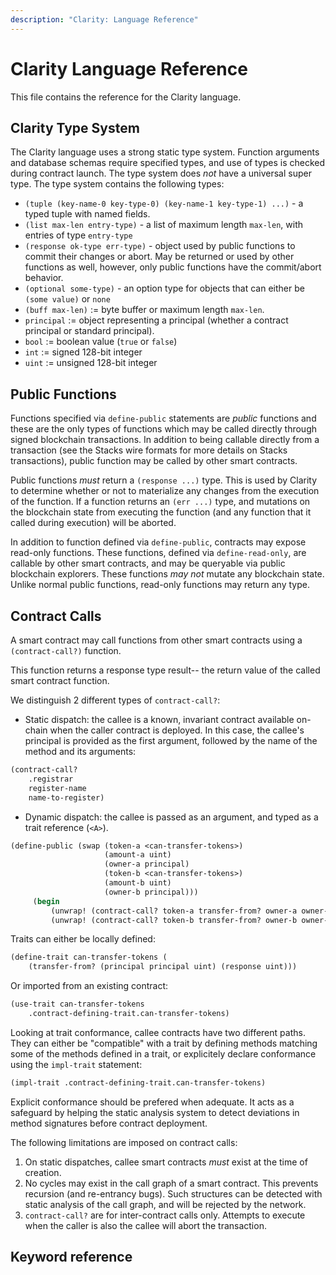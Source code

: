 ```yaml
---
description: "Clarity: Language Reference"
---
```


# Clarity Language Reference

This file contains the reference for the Clarity language.

## Clarity Type System

The Clarity language uses a strong static type system. Function arguments
and database schemas require specified types, and use of types is checked
during contract launch. The type system does _not_ have a universal
super type. The type system contains the following types:

* `(tuple (key-name-0 key-type-0) (key-name-1 key-type-1) ...)` -
  a typed tuple with named fields.
* `(list max-len entry-type)` - a list of maximum length `max-len`, with
  entries of type `entry-type`
* `(response ok-type err-type)` - object used by public functions to commit
  their changes or abort. May be returned or used by other functions as
  well, however, only public functions have the commit/abort behavior.
* `(optional some-type)` - an option type for objects that can either be
  `(some value)` or `none`
* `(buff max-len)` := byte buffer or maximum length `max-len`.
* `principal` := object representing a principal (whether a contract principal
  or standard principal).
* `bool` := boolean value (`true` or `false`)
* `int`  := signed 128-bit integer
* `uint` := unsigned 128-bit integer

## Public Functions

Functions specified via `define-public` statements are _public_
functions and these are the only types of functions which may
be called directly through signed blockchain transactions. In addition
to being callable directly from a transaction (see the Stacks wire formats
for more details on Stacks transactions), public function may be called
by other smart contracts.

Public functions _must_ return a `(response ...)` type. This is used
by Clarity to determine whether or not to materialize any changes from
the execution of the function. If a function returns an `(err ...)`
type, and mutations on the blockchain state from executing the
function (and any function that it called during execution) will be
aborted.

In addition to function defined via `define-public`, contracts may expose
read-only functions. These functions, defined via `define-read-only`, are
callable by other smart contracts, and may be queryable via public blockchain
explorers. These functions _may not_ mutate any blockchain state. Unlike normal
public functions, read-only functions may return any type.

## Contract Calls

A smart contract may call functions from other smart contracts using a
`(contract-call?)` function.

This function returns a response type result-- the return value of the
called smart contract function.

We distinguish 2 different types of `contract-call?`:

* Static dispatch: the callee is a known, invariant contract available
on-chain when the caller contract is deployed. In this case, the
callee's principal is provided as the first argument, followed by the
name of the method and its arguments:

```scheme
(contract-call?
    .registrar
    register-name
    name-to-register)
```

* Dynamic dispatch: the callee is passed as an argument, and typed
as a trait reference (`<A>`).

```scheme
(define-public (swap (token-a <can-transfer-tokens>)
                     (amount-a uint)
                     (owner-a principal)
                     (token-b <can-transfer-tokens>)
                     (amount-b uint)
                     (owner-b principal)))
     (begin
         (unwrap! (contract-call? token-a transfer-from? owner-a owner-b amount-a))
         (unwrap! (contract-call? token-b transfer-from? owner-b owner-a amount-b))))
```

Traits can either be locally defined:

```scheme
(define-trait can-transfer-tokens (
    (transfer-from? (principal principal uint) (response uint)))
```

Or imported from an existing contract:

```scheme
(use-trait can-transfer-tokens
    .contract-defining-trait.can-transfer-tokens)
```

Looking at trait conformance, callee contracts have two different paths.
They can either be "compatible" with a trait by defining methods
matching some of the methods defined in a trait, or explicitely declare
conformance using the `impl-trait` statement:

```scheme
(impl-trait .contract-defining-trait.can-transfer-tokens)
```

Explicit conformance should be prefered when adequate.
It acts as a safeguard by helping the static analysis system to detect
deviations in method signatures before contract deployment.

The following limitations are imposed on contract calls:

1. On static dispatches, callee smart contracts _must_ exist at the
   time of creation.
2. No cycles may exist in the call graph of a smart contract. This
   prevents recursion (and re-entrancy bugs). Such structures can
   be detected with static analysis of the call graph, and will be
   rejected by the network.
3. `contract-call?` are for inter-contract calls only. Attempts to
   execute when the caller is also the callee will abort the
   transaction.


## Keyword reference
<!-- TODO: make work with react  -->
<!-- {% capture keyword_list %} -->
<!-- {% for entry in site.data.clarityRef.keywords %} -->
<!-- {{ entry.name }}||{{ entry.output_type }}||{{ entry.description }}||{{ entry.example }} -->
<!-- {% if forloop.last == false %}::{% endif%} -->
<!-- {% endfor %} -->
<!-- {% endcapture %} -->
<!-- {% assign keyword_array = keyword_list | split: '::' | sort %} -->
<!-- {% for keyword in keyword_array %} -->
<!-- {% assign keyword_vals = keyword | split: '||' %} -->
<!-- ### {{keyword_vals[0] | lstrip | rstrip}} -->

<!-- <code>{{keyword_vals[1] | lstrip | rstrip }}</code> -->

<!-- {{keyword_vals[2]}} -->

<!-- **Example** -->

<!-- ```cl -->
<!-- {{keyword_vals[3] | lstrip | rstrip }} -->
<!-- ``` -->
<!-- <hr class="uk-divider-icon"> -->
<!-- {% endfor %} -->


<!-- ## Function reference -->

<!-- {% capture function_list %} -->
<!-- {% for entry in site.data.clarityRef.functions %} -->
<!-- {{ entry.name }}||{{ entry.signature }}||{{ entry.input_type }}||{{ entry.output_type }}||{{ entry.description }}||{{ entry.example }} -->
<!-- {% if forloop.last == false %}::{% endif%} -->
<!-- {% endfor %} -->
<!-- {% endcapture %} -->
<!-- {% assign function_array = function_list | split: '::' | sort %} -->
<!-- {% for function in function_array %} -->
<!-- {% assign function_vals = function | split: '||' %} -->
<!-- ### {{function_vals[0] | lstrip | rstrip}} -->

<!-- **Syntax** -->
<!-- ```{{function_vals[1] | lstrip | rstrip }} ``` -->

<!-- INPUT: <code>{{function_vals[2] | lstrip | rstrip }}</code><br> -->
<!-- OUTPUT: <code>{{function_vals[3] | lstrip | rstrip }}</code> -->

<!-- {{function_vals[4]}} -->

<!-- **Example** -->

<!-- ```cl -->
<!-- {{function_vals[5] | lstrip | rstrip }} -->
<!-- ``` -->
<!-- <hr class="uk-divider-icon"> -->
<!-- {% endfor %} -->

